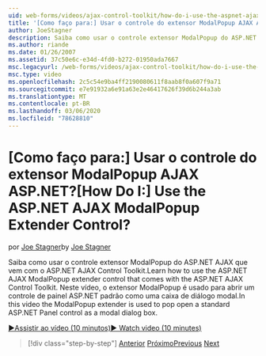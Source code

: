 ```yaml
---
uid: web-forms/videos/ajax-control-toolkit/how-do-i-use-the-aspnet-ajax-modalpopup-extender-control
title: '[Como faço para:] Usar o controle do extensor ModalPopup AJAX ASP.NET? | Microsoft Docs'
author: JoeStagner
description: Saiba como usar o controle extensor ModalPopup do ASP.NET AJAX que vem com o ASP.NET AJAX Control Toolkit. Neste vídeo, o extensor ModalPopup é usado...
ms.author: riande
ms.date: 01/26/2007
ms.assetid: 37c50e6c-e34d-4fd0-b272-01950ada7667
msc.legacyurl: /web-forms/videos/ajax-control-toolkit/how-do-i-use-the-aspnet-ajax-modalpopup-extender-control
msc.type: video
ms.openlocfilehash: 2c5c54e9ba4ff2190080611f8aab8f0a607f9a71
ms.sourcegitcommit: e7e91932a6e91a63e2e46417626f39d6b244a3ab
ms.translationtype: MT
ms.contentlocale: pt-BR
ms.lasthandoff: 03/06/2020
ms.locfileid: "78628810"
---
```

# <a name="how-do-i-use-the-aspnet-ajax-modalpopup-extender-control"></a><span data-ttu-id="58857-105">[Como faço para:] Usar o controle do extensor ModalPopup AJAX ASP.NET?</span><span class="sxs-lookup"><span data-stu-id="58857-105">[How Do I:] Use the ASP.NET AJAX ModalPopup Extender Control?</span></span>

<span data-ttu-id="58857-106">por [Joe Stagner](https://github.com/JoeStagner)</span><span class="sxs-lookup"><span data-stu-id="58857-106">by [Joe Stagner](https://github.com/JoeStagner)</span></span>

<span data-ttu-id="58857-107">Saiba como usar o controle extensor ModalPopup do ASP.NET AJAX que vem com o ASP.NET AJAX Control Toolkit.</span><span class="sxs-lookup"><span data-stu-id="58857-107">Learn how to use the ASP.NET AJAX ModalPopup extender control that comes with the ASP.NET AJAX Control Toolkit.</span></span> <span data-ttu-id="58857-108">Neste vídeo, o extensor ModalPopup é usado para abrir um controle de painel ASP.NET padrão como uma caixa de diálogo modal.</span><span class="sxs-lookup"><span data-stu-id="58857-108">In this video the ModalPopup extender is used to pop open a standard ASP.NET Panel control as a modal dialog box.</span></span>

[<span data-ttu-id="58857-109">&#9654;Assistir ao vídeo (10 minutos)</span><span class="sxs-lookup"><span data-stu-id="58857-109">&#9654; Watch video (10 minutes)</span></span>](https://channel9.msdn.com/Blogs/ASP-NET-Site-Videos/how-do-i-use-the-aspnet-ajax-modalpopup-extender-control)

> [!div class="step-by-step"]
> <span data-ttu-id="58857-110">[Anterior](how-do-i-use-the-aspnet-ajax-popup-control-extender.md)
> [Próximo](how-do-i-use-the-aspnet-ajax-alwaysvisible-control-extender.md)</span><span class="sxs-lookup"><span data-stu-id="58857-110">[Previous](how-do-i-use-the-aspnet-ajax-popup-control-extender.md)
[Next](how-do-i-use-the-aspnet-ajax-alwaysvisible-control-extender.md)</span></span>
